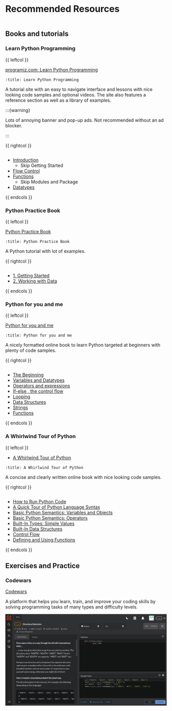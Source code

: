 Recommended Resources
=====================

<script type="module" src="/_static/x-frame-bypass.js"></script>

```{include} ../toc.md
```

Books and tutorials
-------------------

### Learn Python Programming

{{ leftcol }}

[programiz.com: Learn Python Programming](http://www.programiz.com/python-programming)

```{screenshot} http://www.programiz.com/python-programming
:title: Learn Python Programming
```

A tutorial site with an easy to navigate interface and lessons with nice
looking code samples and optional videos. The site also features a reference
section as well as a library of examples.

:::{warning}

Lots of annoying banner and pop-up ads. Not recommended without an ad blocker.

:::

{{ rightcol }}

```{rubric} Section recommendations
```

* [Introduction](http://www.programiz.com/python-programming/keywords-identifier)
  - Skip Getting Started
* [Flow Control](http://www.programiz.com/python-programming/if-elif-else)
* [Functions](http://www.programiz.com/python-programming/function)
  - Skip Modules and Package
* [Datatypes](http://www.programiz.com/python-programming/numbers)

{{ endcols }}

### Python Practice Book

{{ leftcol }}

[Python Practice Book](http://anandology.com/python-practice-book/)

```{screenshot} http://anandology.com/python-practice-book/index.html
:title: Python Practice Book
```

A Python tutorial with lot of examples.

{{ rightcol }}

```{rubric} Section recommendations
```

* [1. Getting Started](http://anandology.com/python-practice-book/getting-started.html)
* [2. Working with Data](http://anandology.com/python-practice-book/working-with-data.html)

{{ endcols }}

### Python for you and me

{{ leftcol }}

[Python for you and me](http://pymbook.readthedocs.io/en/latest/index.html)

```{screenshot} http://pymbook.readthedocs.io/en/latest/index.html
:title: Python for you and me
```

A nicely formatted online book to learn Python targeted at beginners with plenty of code samples.

{{ rightcol }}

```{rubric} Section recommendations
```

* [The Beginning](http://pymbook.readthedocs.io/en/latest/thebeginning.html#using-the-python-interpreter)
* [Variables and Datatypes](http://pymbook.readthedocs.io/en/latest/variablesanddatatypes.html)
* [Operators and expressions](http://pymbook.readthedocs.io/en/latest/operatorsexpressions.html)
* [If-else , the control flow](http://pymbook.readthedocs.io/en/latest/ifelse.html)
* [Looping](http://pymbook.readthedocs.io/en/latest/looping.html)
* [Data Structures](http://pymbook.readthedocs.io/en/latest/datastructure.html)
* [Strings](http://pymbook.readthedocs.io/en/latest/strings.html)
* [Functions](http://pymbook.readthedocs.io/en/latest/functions.html)

{{ endcols }}

### A Whirlwind Tour of Python

{{ leftcol }}

* [A Whirlwind Tour of Python](http://jakevdp.github.io/WhirlwindTourOfPython/)

```{screenshot} http://jakevdp.github.io/WhirlwindTourOfPython/
:title: A Whirlwind Tour of Python
```

A concise and clearly written online book with nice looking code samples.

{{ rightcol }}

```{rubric} Section recommendations
```

* [How to Run Python Code](http://jakevdp.github.io/WhirlwindTourOfPython/01-how-to-run-python-code.html)
* [A Quick Tour of Python Language Syntax](http://jakevdp.github.io/WhirlwindTourOfPython/02-basic-python-syntax.html)
* [Basic Python Semantics: Variables and Objects](http://jakevdp.github.io/WhirlwindTourOfPython/03-semantics-variables.html)
* [Basic Python Semantics: Operators](http://jakevdp.github.io/WhirlwindTourOfPython/04-semantics-operators.html)
* [Built-In Types: Simple Values](http://jakevdp.github.io/WhirlwindTourOfPython/05-built-in-scalar-types.html)
* [Built-In Data Structures](http://jakevdp.github.io/WhirlwindTourOfPython/06-built-in-data-structures.html)
* [Control Flow](http://jakevdp.github.io/WhirlwindTourOfPython/07-control-flow-statements.html)
* [Defining and Using Functions](http://jakevdp.github.io/WhirlwindTourOfPython/08-defining-functions.html)

{{ endcols }}

Exercises and Practice
----------------------

### Codewars

[Codewars](http://codewars.com/)

A platform that helps you learn, train, and improve your coding skills by
solving programming tasks of many types and difficulty levels.

![](codewars.png)
